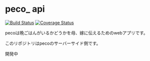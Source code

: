 # peco_ api

[![Build Status](https://travis-ci.com/k-nasa/peco_api.svg?branch=master)](https://travis-ci.com/k-nasa/peco_api)
[![Coverage Status](https://coveralls.io/repos/github/k-nasa/peco_api/badge.svg?branch=env_setup)](https://coveralls.io/github/k-nasa/peco_api?branch=env_setup)

pecoは晩ごはんがいるかどうかを母、嫁に伝えるためのwebアプリです。

このリポジトリはpecoのサーバーサイド側です。

開発中
